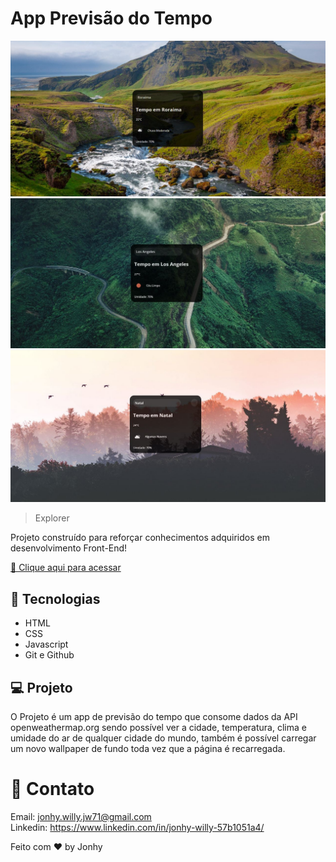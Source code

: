 # App Previsão do Tempo

![preview](./.github/preview1.jpg)
![preview](./.github/preview2.jpg)
![preview](./.github/preview3.jpg)

> Explorer

Projeto construído para reforçar conhecimentos adquiridos em desenvolvimento Front-End!

[ 🔗 Clique aqui para acessar](https://projeto-previsao-do-tempo-omega.vercel.app/)

## 🚀 Tecnologias

- HTML
- CSS
- Javascript
- Git e Github

## 💻 Projeto

O Projeto é um app de previsão do tempo que consome dados da API openweathermap.org sendo possível ver a cidade, temperatura, clima e umidade do ar de qualquer cidade do mundo, também é possível carregar um novo wallpaper de fundo toda vez que a página é recarregada.

# 💙 Contato

Email: jonhy.willy.jw71@gmail.com <br>
Linkedin: https://www.linkedin.com/in/jonhy-willy-57b1051a4/

Feito com ♥ by Jonhy
